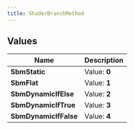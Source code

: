 ```yaml
---
title: ShaderBranchMethod
---
```


## Values
| Name | Description |
| ---- | ----------- |
| **SbmStatic** | Value: **0** |
| **SbmFlat** | Value: **1** |
| **SbmDynamicIfElse** | Value: **2** |
| **SbmDynamicIfTrue** | Value: **3** |
| **SbmDynamicIfFalse** | Value: **4** |

